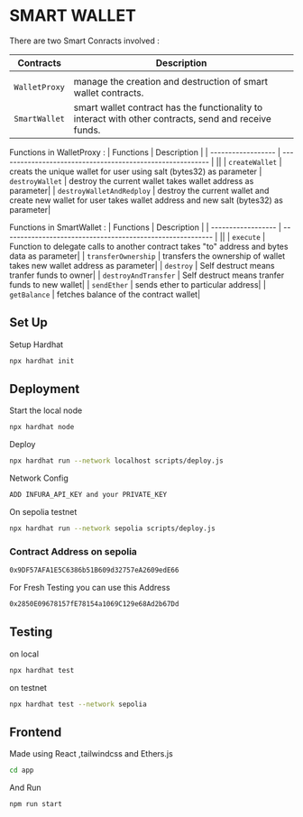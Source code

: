 # SMART WALLET


There are two Smart Conracts involved :


| Contracts        | Description                                                |
| ------------------ | ---------------------------------------------------------- |
||
| `WalletProxy` |  manage the creation and destruction of smart wallet contracts.
| `SmartWallet` | smart wallet contract has the functionality to interact with other contracts, send and receive funds.|

Functions in WalletProxy : 
| Functions       | Description                                                |
| ------------------ | ---------------------------------------------------------- |
||
| `createWallet` |  creats the unique wallet for user using salt (bytes32) as parameter
| `destroyWallet` | destroy the current wallet takes wallet address as parameter|
| `destroyWalletAndRedploy` | destroy the current wallet and create new wallet for user takes wallet address and new salt (bytes32) as parameter|

Functions in SmartWallet : 
| Functions       | Description                                                |
| ------------------ | ---------------------------------------------------------- |
|| 
| `execute` |  Function to delegate calls to another contract takes "to" address and bytes data as parameter|
| `transferOwnership` | transfers the ownership of wallet takes new wallet address as parameter|
| `destroy` | Self destruct means tranfer funds to owner|
| `destroyAndTransfer` | Self destruct means tranfer funds to new wallet|
| `sendEther` | sends ether to particular address|
| `getBalance` | fetches balance of the contract wallet|


## Set Up

Setup Hardhat

```bash
npx hardhat init
```

## Deployment

Start the local node
```bash
npx hardhat node
```
Deploy
```bash
npx hardhat run --network localhost scripts/deploy.js
```

Network Config
```bash
ADD INFURA_API_KEY and your PRIVATE_KEY
```
On sepolia testnet
```bash
npx hardhat run --network sepolia scripts/deploy.js
```

### Contract Address on sepolia
```bash
0x9DF57AFA1E5C6386b51B609d32757eA2609edE66
```
For Fresh Testing you can use this Address
```bash
0x2850E09678157fE78154a1069C129e68Ad2b67Dd
```

## Testing
on local
```bash
npx hardhat test
```
on testnet
```bash
npx hardhat test --network sepolia
```


## Frontend
Made using React ,tailwindcss and Ethers.js
```bash
cd app
```
And Run
```bash
npm run start
```







    


